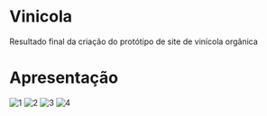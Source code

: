 # Vinicola
Resultado final da criação do protótipo de site de vinícola orgânica

# Apresentação 
![1](https://github.com/xndrxssx/Vinicola/assets/111080553/ee7e6785-ebf3-49a4-b286-b52153fbc238)
![2](https://github.com/xndrxssx/Vinicola/assets/111080553/54e5ff81-faf9-4cb4-8239-07e0cc3f3b1d)
![3](https://github.com/xndrxssx/Vinicola/assets/111080553/ffce89f0-e5f0-4522-8127-d6059965890a)
![4](https://github.com/xndrxssx/Vinicola/assets/111080553/aadf87ef-6bac-4d26-a08f-ac2e7fbdd749)
